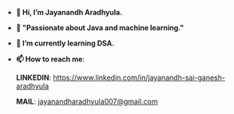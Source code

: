 - **👋 Hi, I’m Jayanandh Aradhyula.**

- **👀 "Passionate about Java and machine learning."**

- **🌱 I’m currently learning DSA.**

- **📫 How to reach me**:

   **LINKEDIN**:  https://www.linkedin.com/in/jayanandh-sai-ganesh-aradhyula
  
   **MAIL**: jayanandharadhyula007@gmail.com
